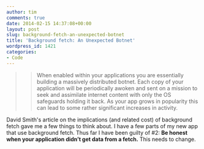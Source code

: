 ```yaml
---
author: tim
comments: true
date: 2014-02-15 14:37:08+00:00
layout: post
slug: background-fetch-an-unexpected-botnet
title: 'Background fetch: An Unexpected Botnet'
wordpress_id: 1421
categories:
- Code
---
```


<blockquote>

> 
> When enabled within your applications you are essentially building a massively distributed botnet. Each copy of your application will be periodically awoken and sent on a mission to seek and assimilate internet content with only the OS safeguards holding it back. As your app grows in popularity this can lead to some rather significant increases in activity.
> 
> 
</blockquote>





David Smith's article on the implications (and related cost) of background fetch gave me a few things to think about. I have a few parts of my new app that use background fetch. Thus far I have been guilty of #2: **Be honest when your application didn’t get data from a fetch.** This needs to change.
